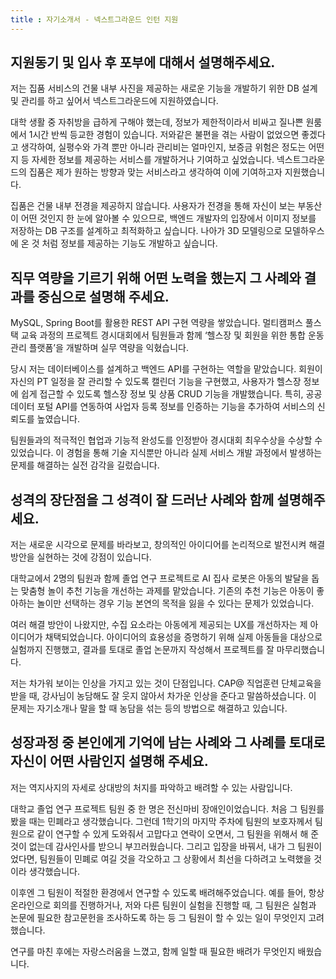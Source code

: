 ```yaml
---
title : 자기소개서 - 넥스트그라운드 인턴 지원
---
```


<h2>지원동기 및 입사 후 포부에 대해서 설명해주세요.</h2>
저는 집품 서비스의 건물 내부 사진을 제공하는 새로운 기능을 개발하기 위한 DB 설계 및 관리를 하고 싶어서 넥스트그라운드에 지원하였습니다.

대학 생활 중 자취방을 급하게 구해야 했는데, 정보가 제한적이라서 비싸고 질나쁜 원룸에서 1시간 반씩 등교한 경험이 있습니다. 저와같은 불편을 겪는 사람이 없었으면 좋겠다고 생각하여, 실평수와 가격 뿐만 아니라 관리비는 얼마인지, 보증금 위험은 정도는 어떤 지 등 자세한 정보를 제공하는 서비스를 개발하거나 기여하고 싶었습니다. 넥스트그라운드의 집품은 제가 원하는 방향과 맞는 서비스라고 생각하여 이에 기여하고자 지원했습니다.

집품은 건물 내부 전경을 제공하지 않습니다. 사용자가 전경을 통해 자신이 보는 부동산이 어떤 것인지 한 눈에 알아볼 수 있으므로, 백엔드 개발자의 입장에서 이미지 정보를 저장하는 DB 구조를 설계하고 최적화하고 싶습니다. 나아가 3D 모델링으로 모델하우스에 온 것 처럼 정보를 제공하는 기능도 개발하고 싶습니다.

<h2>직무 역량을 기르기 위해 어떤 노력을 했는지 그 사례와 결과를 중심으로 설명해 주세요.</h2>
MySQL, Spring Boot를 활용한 REST API 구현 역량을 쌓았습니다. 멀티캠퍼스 풀스택 교육 과정의 프로젝트 경시대회에서 팀원들과 함께 ‘헬스장 및 회원을 위한 통합 운동 관리 플랫폼’을 개발하며 실무 역량을 익혔습니다.

당시 저는 데이터베이스를 설계하고 백엔드 API를 구현하는 역할을 맡았습니다. 회원이 자신의 PT 일정을 잘 관리할 수 있도록 캘린더 기능을 구현했고, 사용자가 헬스장 정보에 쉽게 접근할 수 있도록 헬스장 정보 및 상품 CRUD 기능을 개발했습니다. 특히, 공공데이터 포털 API를 연동하여 사업자 등록 정보를 인증하는 기능을 추가하여 서비스의 신뢰도를 높였습니다.

팀원들과의 적극적인 협업과 기능적 완성도를 인정받아 경시대회 최우수상을 수상할 수 있었습니다. 이 경험을 통해 기술 지식뿐만 아니라 실제 서비스 개발 과정에서 발생하는 문제를 해결하는 실전 감각을 길렀습니다.

<h2>성격의 장단점을 그 성격이 잘 드러난 사례와 함께 설명해주세요.</h2>
저는 새로운 시각으로 문제를 바라보고, 창의적인 아이디어를 논리적으로 발전시켜 해결방안을 실현하는 것에 강점이 있습니다.

대학교에서 2명의 팀원과 함께 졸업 연구 프로젝트로 AI 집사 로봇은 아동의 발달을 돕는 맞춤형 놀이 추천 기능을 개선하는 과제를 맡았습니다. 기존의 추천 기능은 아동이 좋아하는 놀이만 선택하는 경우 기능 본연의 목적을 잃을 수 있다는 문제가 있었습니다.

여러 해결 방안이 나왔지만, 수집 요소라는 아동에게 제공되는 UX를 개선하자는 제 아이디어가 채택되었습니다. 아이디어의 효용성을 증명하기 위해 실제 아동들을 대상으로 실험까지 진행했고, 결과를 토대로 졸업 논문까지 작성해서 프로젝트를 잘 마무리했습니다.

저는 차가워 보이는 인상을 가지고 있는 것이 단점입니다. CAP@ 직업훈련 단체교육을 받을 때, 강사님이 농담해도 잘 웃지 않아서 차가운 인상을 준다고 말씀하셨습니다. 이 문제는 자기소개나 말을 할 때 농담을 섞는 등의 방법으로 해결하고 있습니다.

<h2>성장과정 중 본인에게 기억에 남는 사례와 그 사례를 토대로 자신이 어떤 사람인지 설명해 주세요.</h2>

저는 역지사지의 자세로 상대방의 처지를 파악하고 배려할 수 있는 사람입니다.

대학교 졸업 연구 프로젝트 팀원 중 한 명은 전신마비 장애인이었습니다. 처음 그 팀원를 봤을 때는 민폐라고 생각했습니다. 그런데 1학기의 마지막 주차에 팀원의 보호자께서 팀원으로 같이 연구할 수 있게 도와줘서 고맙다고 연락이 오면서, 그 팀원을 위해서 해 준 것이 없는데 감사인사를 받으니 부끄러웠습니다. 그리고 입장을 바꿔서, 내가 그 팀원이었다면, 팀원들이 민폐로 여길 것을 각오하고 그 상황에서 최선을 다하려고 노력했을 것이라 생각했습니다.

이후엔 그 팀원이 적절한 환경에서 연구할 수 있도록 배려해주었습니다. 예를 들어, 항상 온라인으로 회의를 진행하거나, 저와 다른 팀원이 실험을 진행할 때, 그 팀원은 실험과 논문에 필요한 참고문헌을 조사하도록 하는 등 그 팀원이 할 수 있는 일이 무엇인지 고려했습니다.

연구를 마친 후에는 자랑스러움을 느꼈고, 함께 일할 때 필요한 배려가 무엇인지 배웠습니다.